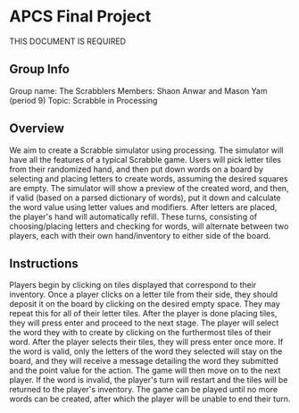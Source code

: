 # APCS Final Project
THIS DOCUMENT IS REQUIRED
## Group Info
Group name: The Scrabblers
Members: Shaon Anwar and Mason Yam (period 9)
Topic: Scrabble in Processing
## Overview
We aim to create a Scrabble simulator using processing. The simulator will have all the features of a typical Scrabble game. Users will pick letter tiles from their randomized hand, and then put down words on a board by selecting and placing letters to create words, assuming the desired squares are empty. The simulator will show a preview of the created word, and then, if valid (based on a parsed dictionary of words), put it down and calculate the word value using letter values and modifiers. After letters are placed, the player's hand will automatically refill. These turns, consisting of choosing/placing letters and checking for words, will alternate between two players, each with their own hand/inventory to either side of the board.
## Instructions
Players begin by clicking on tiles displayed that correspond to their inventory. Once a player clicks on a letter tile from their side, they should deposit it on the board by clicking on the desired empty space. They may repeat this for all of their letter tiles. After the player is done placing tiles, they will press enter and proceed to the next stage. The player will select the word they with to create by clicking on the furthermost tiles of their word. After the player selects their tiles, they will press enter once more. If the word is valid, only the letters of the word they selected will stay on the board, and they will receive a message detailing the word they submitted and the point value for the action. The game will then move on to the next player. If the word is invalid, the player's turn will restart and the tiles will be returned to the player's inventory. The game can be played until no more words can be created, after which the player will be unable to end their turn.
